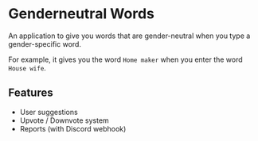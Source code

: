 # Genderneutral Words

An application to give you words that are gender-neutral when you type a gender-specific word.

For example, it gives you the word `Home maker` when you enter the word `House wife`.

## Features

- User suggestions
- Upvote / Downvote system
- Reports (with Discord webhook)
